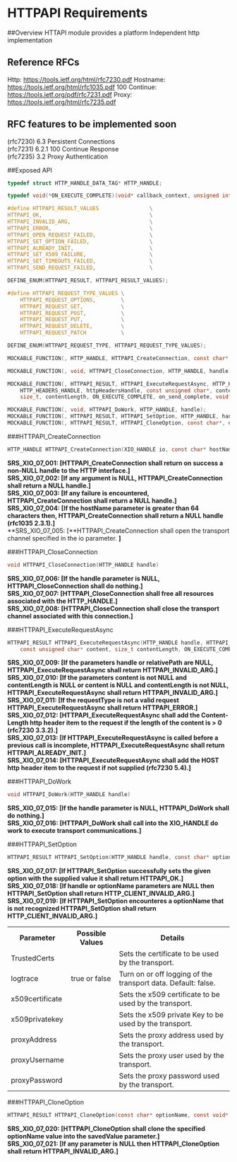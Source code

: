 HTTPAPI Requirements
================
 
##Overview
HTTAPI module provides a platform Independent http implementation

## Reference RFCs
Http: https://tools.ietf.org/html/rfc7230.pdf
Hostname: https://tools.ietf.org/html/rfc1035.pdf
100 Continue: https://tools.ietf.org/pdf/rfc7231.pdf
Proxy: https://tools.ietf.org/html/rfc7235.pdf

## RFC features to be implemented soon
(rfc7230) 6.3 Persistent Connections  
(rfc7231) 6.2.1 100 Continue Response  
(rfc7235) 3.2 Proxy Authentication  

##Exposed API
```c
typedef struct HTTP_HANDLE_DATA_TAG* HTTP_HANDLE;

typedef void(*ON_EXECUTE_COMPLETE)(void* callback_context, unsigned int statusCode, HTTP_HEADERS_HANDLE responseHeadersHandle, BUFFER_HANDLE responseContent);

#define HTTPAPI_RESULT_VALUES                \
HTTPAPI_OK,                                  \
HTTPAPI_INVALID_ARG,                         \
HTTPAPI_ERROR,                               \
HTTPAPI_OPEN_REQUEST_FAILED,                 \
HTTPAPI_SET_OPTION_FAILED,                   \
HTTPAPI_ALREADY_INIT,                        \
HTTPAPI_SET_X509_FAILURE,                    \
HTTPAPI_SET_TIMEOUTS_FAILED,                 \
HTTPAPI_SEND_REQUEST_FAILED,                 \

DEFINE_ENUM(HTTPAPI_RESULT, HTTPAPI_RESULT_VALUES);

#define HTTPAPI_REQUEST_TYPE_VALUES \
    HTTPAPI_REQUEST_OPTIONS,        \
    HTTPAPI_REQUEST_GET,            \
    HTTPAPI_REQUEST_POST,           \
    HTTPAPI_REQUEST_PUT,            \
    HTTPAPI_REQUEST_DELETE,         \
    HTTPAPI_REQUEST_PATCH           \

DEFINE_ENUM(HTTPAPI_REQUEST_TYPE, HTTPAPI_REQUEST_TYPE_VALUES);

MOCKABLE_FUNCTION(, HTTP_HANDLE, HTTPAPI_CreateConnection, const char*, hostName);

MOCKABLE_FUNCTION(, void, HTTPAPI_CloseConnection, HTTP_HANDLE, handle);

MOCKABLE_FUNCTION(, HTTPAPI_RESULT, HTTPAPI_ExecuteRequestAsync, HTTP_HANDLE, handle, HTTPAPI_REQUEST_TYPE, requestType, const char*, relativePath,
    HTTP_HEADERS_HANDLE, httpHeadersHandle, const unsigned char*, content,
    size_t, contentLength, ON_EXECUTE_COMPLETE, on_send_complete, void*, callback_context);

MOCKABLE_FUNCTION(, void, HTTPAPI_DoWork, HTTP_HANDLE, handle);
MOCKABLE_FUNCTION(, HTTPAPI_RESULT, HTTPAPI_SetOption, HTTP_HANDLE, handle, const char*, optionName, const void*, value);
MOCKABLE_FUNCTION(, HTTPAPI_RESULT, HTTPAPI_CloneOption, const char*, optionName, const void*, value, const void**, savedValue);
```

###HTTPAPI_CreateConnection
```c
HTTP_HANDLE HTTPAPI_CreateConnection(XIO_HANDLE io, const char* hostName)
```
**SRS_XIO_07_001: [**HTTPAPI_CreateConnection shall return on success a non-NULL handle to the HTTP interface.**]**  
**SRS_XIO_07_002: [**If any argument is NULL, HTTPAPI_CreateConnection shall return a NULL handle.**]**  
**SRS_XIO_07_003: [**If any failure is encountered, HTTPAPI_CreateConnection shall return a NULL handle.**]**  
**SRS_XIO_07_004: [**If the hostName parameter is greater than 64 characters then, HTTPAPI_CreateConnection shall return a NULL handle (rfc1035 2.3.1).**]**  
**SRS_XIO_07_005: [**HTTPAPI_CreateConnection shall open the transport channel specified in the io parameter. **]**  

###HTTPAPI_CloseConnection
```c
void HTTPAPI_CloseConnection(HTTP_HANDLE handle)
```
**SRS_XIO_07_006: [**If the handle parameter is NULL, HTTPAPI_CloseConnection shall do nothing.**]**  
**SRS_XIO_07_007: [**HTTPAPI_CloseConnection shall free all resources associated with the HTTP_HANDLE.**]**  
**SRS_XIO_07_008: [**HTTPAPI_CloseConnection shall close the transport channel associated with this connection.**]**  

###HTTPAPI_ExecuteRequestAsync
```c
HTTPAPI_RESULT HTTPAPI_ExecuteRequestAsync(HTTP_HANDLE handle, HTTPAPI_REQUEST_TYPE requestType, const char* relativePath, HTTP_HEADERS_HANDLE httpHeadersHandle,
    const unsigned char* content, size_t contentLength, ON_EXECUTE_COMPLETE on_send_complete, void* callback_context)
```
**SRS_XIO_07_009: [**If the parameters handle or relativePath are NULL, HTTPAPI_ExecuteRequestAsync shall return HTTPAPI_INVALID_ARG.**]**  
**SRS_XIO_07_010: [**If the parameters content is not NULL and contentLength is NULL or content is NULL and contentLength is not NULL, HTTPAPI_ExecuteRequestAsync shall return HTTPAPI_INVALID_ARG.**]**  
**SRS_XIO_07_011: [**If the requestType is not a valid request HTTPAPI_ExecuteRequestAsync shall return HTTPAPI_ERROR.**]**  
**SRS_XIO_07_012: [**HTTPAPI_ExecuteRequestAsync shall add the Content-Length http header item to the request if the length of the content is > 0 (rfc7230 3.3.2).**]**  
**SRS_XIO_07_013: [**If HTTPAPI_ExecuteRequestAsync is called before a previous call is incomplete, HTTPAPI_ExecuteRequestAsync shall return HTTPAPI_ALREADY_INIT.**]**  
**SRS_XIO_07_014: [**HTTPAPI_ExecuteRequestAsync shall add the HOST http header item to the request if not supplied (rfc7230 5.4).**]**  

###HTTPAPI_DoWork
```c
void HTTPAPI_DoWork(HTTP_HANDLE handle)
```
**SRS_XIO_07_015: [**If the handle parameter is NULL, HTTPAPI_DoWork shall do nothing.**]**  
**SRS_XIO_07_016: [**HTTPAPI_DoWork shall call into the XIO_HANDLE do work to execute transport communications.**]**  

###HTTPAPI_SetOption
```c
HTTPAPI_RESULT HTTPAPI_SetOption(HTTP_HANDLE handle, const char* optionName, const void* value)
```
**SRS_XIO_07_017: [**If HTTPAPI_SetOption successfully sets the given option with the supplied value it shall return HTTPAPI_OK.**]**  
**SRS_XIO_07_018: [**If handle or optionName parameters are NULL then HTTPAPI_SetOption shall return HTTP_CLIENT_INVALID_ARG.**]**  
**SRS_XIO_07_019: [**If HTTPAPI_SetOption encounteres a optionName that is not recognized HTTPAPI_SetOption shall return HTTP_CLIENT_INVALID_ARG.**]**  

<table>
<tr><th>Parameter</th><th>Possible Values</th><th>Details</th></tr>
<tr><td>TrustedCerts</td><td></td><td>Sets the certificate to be used by the transport.</td></tr>
<tr><td>logtrace</td><td>true or false</td><td>Turn on or off logging of the transport data. Default: false.</td></tr>
<tr><td>x509certificate</td><td></td><td>Sets the x509 certificate to be used by the transport.</td></tr>
<tr><td>x509privatekey</td><td></td><td>Sets the x509 private Key to be used by the transport.</td></tr>
<tr><td>proxyAddress</td><td></td><td>Sets the proxy address used by the transport.</td></tr>
<tr><td>proxyUsername</td><td></td><td>Sets the proxy user used by the transport.</td></tr>
<tr><td>proxyPassword</td><td></td><td>Sets the proxy password used by the transport.</td></tr>
<table>  

###HTTPAPI_CloneOption
```c
HTTPAPI_RESULT HTTPAPI_CloneOption(const char* optionName, const void* value, const void** savedValue)
```
**SRS_XIO_07_020: [**HTTPAPI_CloneOption shall clone the specified optionName value into the savedValue parameter.**]**  
**SRS_XIO_07_021: [**If any parameter is NULL then HTTPAPI_CloneOption shall return HTTPAPI_INVALID_ARG.**]**  